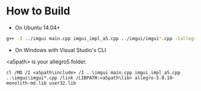 
# How to Build

- On Ubuntu 14.04+

```bash
g++ -I ../imgui main.cpp imgui_impl_a5.cpp ../imgui/imgui*.cpp -lallegro -lallegro_primitives
```

- On Windows with Visual Studio's CLI

\<a5path\> is your allegro5 folder.

```
cl /MD /I <a5path\include> /I ..\imgui main.cpp imgui_impl_a5.cpp ..\imgui\imgui*.cpp /link /LIBPATH:<a5path\lib> allegro-5.0.10-monolith-md.lib user32.lib
```
